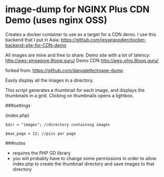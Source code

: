 # image-dump for NGINX Plus CDN Demo (uses nginx OSS)
Creates a docker container to use as a target for a CDN demo. I use this backend that I put in Asia: <https://github.com/jessegoodier/docker-backend-site-for-CDN-demo>

All images are mine and free to share. Demo site with a lot of latency: <http://aws-singapore.8loop.guru/>
Demo CDN <http://aws-ohio.8loop.guru/>

forked from: <https://github.com/danyalette/image-dump>


Easily display all the images in a directory. 

This script generates a thumbnail for each image, and displays the thumbnails in a grid. 
Clicking on thumbnails opens a lightbox. 

###settings

(index.php)

`$dir = "images"; //directory containing images`  

`$max_page = 12; //pics per page`


###notes
- requires the PHP GD library 
- you will probably have to change some permissions in order to allow index.php to create the thumbnail directory and save images to that directory
